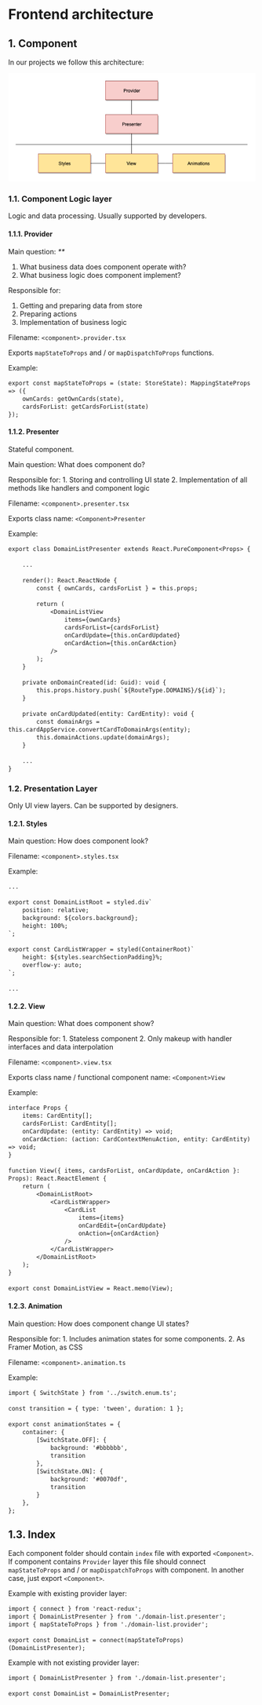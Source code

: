 # Frontend architecture

## 1. Component

In our projects we follow this architecture: 

![Architecture](../.gitbook/assets/architecture.png)

### 1.1. Component Logic layer

Logic and data processing. Usually supported by developers.

#### 1.1.1. Provider

Main question: _\*\*_

1. What business data does component operate with?
2. What business logic does component implement?

Responsible for:

1. Getting and preparing data from store
2. Preparing actions
3. Implementation of business logic

Filename: `<component>.provider.tsx`

Exports `mapStateToProps` and / or `mapDispatchToProps` functions.

Example:

```text
export const mapStateToProps = (state: StoreState): MappingStateProps => ({
    ownCards: getOwnCards(state),
    cardsForList: getCardsForList(state)
});
```

#### 1.1.2. Presenter

Stateful component.

Main question: What does component do?

Responsible for: 1. Storing and controlling UI state 2. Implementation of all methods like handlers and component logic

Filename: `<component>.presenter.tsx`

Exports class name: `<Component>Presenter`

Example:

```text
export class DomainListPresenter extends React.PureComponent<Props> {

    ...

    render(): React.ReactNode {
        const { ownCards, cardsForList } = this.props;

        return (
            <DomainListView
                items={ownCards}
                cardsForList={cardsForList}
                onCardUpdate={this.onCardUpdated}
                onCardAction={this.onCardAction}
            />
        );
    }

    private onDomainCreated(id: Guid): void {
        this.props.history.push(`${RouteType.DOMAINS}/${id}`);
    }

    private onCardUpdated(entity: CardEntity): void {
        const domainArgs = this.cardAppService.convertCardToDomainArgs(entity);
        this.domainActions.update(domainArgs);
    }

    ...
}
```

### 1.2. Presentation Layer

Only UI view layers. Can be supported by designers.

#### 1.2.1. Styles

Main question: How does component look?

Filename: `<component>.styles.tsx`

Example:

```text
...

export const DomainListRoot = styled.div`
    position: relative;
    background: ${colors.background};
    height: 100%;
`;

export const CardListWrapper = styled(ContainerRoot)`
    height: ${styles.searchSectionPadding}%;
    overflow-y: auto;
`;

...
```

#### 1.2.2. View

Main question: What does component show?

Responsible for: 1. Stateless component 2. Only makeup with handler interfaces and data interpolation

Filename: `<component>.view.tsx`

Exports class name / functional component name: `<Component>View`

Example:

```text
interface Props {
    items: CardEntity[];
    cardsForList: CardEntity[];
    onCardUpdate: (entity: CardEntity) => void;
    onCardAction: (action: CardContextMenuAction, entity: CardEntity) => void;
}

function View({ items, cardsForList, onCardUpdate, onCardAction }: Props): React.ReactElement {
    return (
        <DomainListRoot>
            <CardListWrapper>
                <CardList
                    items={items}
                    onCardEdit={onCardUpdate}
                    onAction={onCardAction}
                />
            </CardListWrapper>
        </DomainListRoot>
    );
}

export const DomainListView = React.memo(View);
```

#### 1.2.3. Animation

Main question: How does component change UI states?

Responsible for: 1. Includes animation states for some components. 2. As Framer Motion, as CSS

Filename: `<component>.animation.ts`

Example:

```text
import { SwitchState } from '../switch.enum.ts';

const transition = { type: 'tween', duration: 1 };

export const animationStates = {
    container: {
        [SwitchState.OFF]: {
            background: '#bbbbbb',
            transition
        },
        [SwitchState.ON]: {
            background: '#0070df',
            transition
        }
    },
};
```

## 1.3. Index

Each component folder should contain `index` file with exported `<Component>`. If component contains `Provider` layer this file should connect `mapStateToProps` and / or `mapDispatchToProps` with component. In another case, just export `<Component>`.

Example with existing provider layer:

```text
import { connect } from 'react-redux';
import { DomainListPresenter } from './domain-list.presenter';
import { mapStateToProps } from './domain-list.provider';

export const DomainList = connect(mapStateToProps)(DomainListPresenter);
```

Example with not existing provider layer:

```text
import { DomainListPresenter } from './domain-list.presenter';

export const DomainList = DomainListPresenter;
```

